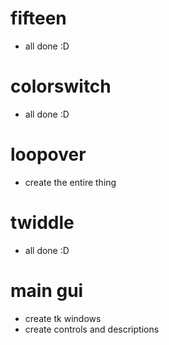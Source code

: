 # fifteen

- all done :D

# colorswitch

- all done :D

# loopover

- create the entire thing 

# twiddle

- all done :D

# main gui

- create tk windows
- create controls and descriptions

